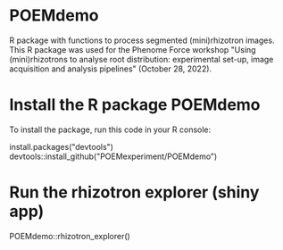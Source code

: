 # POEMdemo
R package with functions to process segmented (mini)rhizotron images. This R package was used for the Phenome Force workshop "Using (mini)rhizotrons to analyse root distribution: experimental set-up, image acquisition and analysis pipelines" (October 28, 2022).

# Install the R package POEMdemo

To install the package, run this code in your R console:

install.packages("devtools")
devtools::install_github("POEMexperiment/POEMdemo")

# Run the rhizotron explorer (shiny app)
POEMdemo::rhizotron_explorer()
